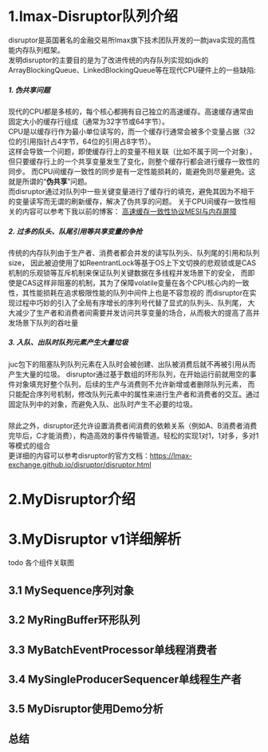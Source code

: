 # 1.lmax-Disruptor队列介绍
disruptor是英国著名的金融交易所lmax旗下技术团队开发的一款java实现的高性能内存队列框架。  
发明disruptor的主要目的是为了改进传统的内存队列实现如jdk的ArrayBlockingQueue、LinkedBlockingQueue等在现代CPU硬件上的一些缺陷: 
##### 1. 伪共享问题 
   现代的CPU都是多核的，每个核心都拥有自己独立的高速缓存。高速缓存通常由固定大小的缓存行组成（通常为32字节或64字节）。  
   CPU是以缓存行作为最小单位读写的，而一个缓存行通常会被多个变量占据（32位的引用指针占4字节，64位的引用占8字节）。  
   这样会导致一个问题，即使缓存行上的变量不相关联（比如不属于同一个对象），但只要缓存行上的一个共享变量发生了变化，则整个缓存行都会进行缓存一致性的同步。
   而CPU间缓存一致性的同步是有一定性能损耗的，能避免则尽量避免。这就是所谓的“**伪共享**”问题。  
   而disruptor通过对队列中一些关键变量进行了缓存行的填充，避免其因为不相干的变量读写而无谓的刷新缓存，解决了伪共享的问题。
   关于CPU间缓存一致性相关的内容可以参考下我以前的博客：
   [高速缓存一致性协议MESI与内存屏障](https://www.cnblogs.com/xiaoxiongcanguan/p/13184801.html)
##### 2. 过多的队头、队尾引用等共享变量的争抢
   传统的内存队列由于生产者、消费者都会并发的读写队列头、队列尾的引用和队列size， 
   因此被迫使用了如ReentrantLock等基于OS上下文切换的悲观锁或是CAS机制的乐观锁等互斥机制来保证队列关键数据在多线程并发场景下的安全，
   而即使是CAS这样非阻塞的机制，其为了保障volatile变量在各个CPU核心内的一致性，其性能损耗在追求极限性能的队列中间件上也是不容忽视的
   而disruptor在实现过程中巧妙的引入了全局有序增长的序列号代替了显式的队列头、队列尾，
   大大减少了生产者和消费者间需要并发访问共享变量的场合，从而极大的提高了高并发场景下队列的吞吐量
   
##### 3. 入队、出队时队列元素产生大量垃圾
   juc包下的阻塞队列队列元素在入队时会被创建、出队被消费后就不再被引用从而产生大量的垃圾。 
   disruptor通过基于数组的环形队列，在开始运行前就用空的事件对象填充好整个队列，后续的生产与消费则不允许新增或者删除队列元素，
   而只能配合序列号机制，修改队列元素中的属性来进行生产者和消费者的交互。通过固定队列中的对象，而避免入队、出队时产生不必要的垃圾。  
##### 
   除此之外，disruptor还允许设置消费者间消费的依赖关系（例如A、B消费者消费完毕后，C才能消费），构造高效的事件传输管道。轻松的实现1对1，1对多，多对1等模式的组合  
   更详细的内容可以参考disruptor的官方文档：https://lmax-exchange.github.io/disruptor/disruptor.html
# 2.MyDisruptor介绍
# 3.MyDisruptor v1详细解析
  todo 各个组件关联图
## 3.1 MySequence序列对象
## 3.2 MyRingBuffer环形队列
## 3.3 MyBatchEventProcessor单线程消费者
## 3.4 MySingleProducerSequencer单线程生产者
## 3.5 MyDisruptor使用Demo分析
## 总结
